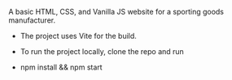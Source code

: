 A basic HTML, CSS, and Vanilla JS website for a sporting goods manufacturer.

- The project uses Vite for the build.

- To run the project locally, clone the repo and run
- npm install && npm start

